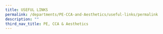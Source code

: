 ```yaml
---
title: USEFUL LINKS
permalink: /departments/PE-CCA-and-Aesthetics/useful-links/permalink
description: ""
third_nav_title: PE, CCA & Aesthetics
---
```

